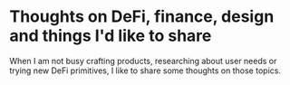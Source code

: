 # Thoughts on DeFi, finance, design and things I'd like to share

When I am not busy crafting products, researching about user needs or trying new DeFi primitives, I like to share some thoughts on those topics. 
